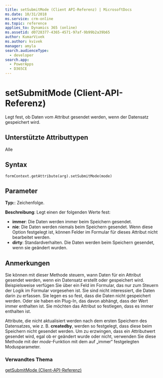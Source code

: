 ```yaml
---
title: setSubmitMode (Client API-Referenz) | MicrosoftDocs
ms.date: 10/31/2018
ms.service: crm-online
ms.topic: reference
applies_to: Dynamics 365 (online)
ms.assetid: d0728377-4365-4571-97af-9b99b2a39b65
author: KumarVivek
ms.author: kvivek
manager: amyla
search.audienceType:
  - developer
search.app:
  - PowerApps
  - D365CE
---
```

# <a name="setsubmitmode-client-api-reference"></a>setSubmitMode (Client-API-Referenz)



Legt fest, ob Daten vom Attribut gesendet werden, wenn der Datensatz gespeichert wird. 

## <a name="attribute-types-supported"></a>Unterstützte Attributtypen

Alle

## <a name="syntax"></a>Syntax

`formContext.getAttribute(arg).setSubmitMode(mode)`

## <a name="parameters"></a>Parameter

**Typ:**: Zeichenfolge. 

**Beschreibung**: Legt einen der folgenden Werte fest:
- **immer**: Die Daten werden immer beim Speichern gesendet.
- **nie**: Die Daten werden niemals beim Speichern gesendet. Wenn diese Option festgelegt ist, können Felder im Formular für dieses Attribut nicht bearbeitet werden.
- **dirty**: Standardverhalten. Die Daten werden beim Speichern gesendet, wenn sie geändert wurden.
 
## <a name="remarks"></a>Anmerkungen
Sie können mit dieser Methode steuern, wann Daten für ein Attribut gesendet werden, wenn ein Datensatz erstellt oder gespeichert wird. Beispielsweise verfügen Sie über ein Feld im Formular, das nur zum Steuern der Logik im Formular vorgesehen ist. Sie sind nicht interessiert, die Daten darin zu erfassen. Sie legen es so fest, dass die Daten nicht gespeichert werden. Oder sie haben ein Plug-In, das davon abhängt, dass der Wert immer enthalten ist. Sie möchten das Attribut so festlegen, dass es immer enthalten ist. 

Attribute, die nicht aktualisiert werden nach dem ersten Speichern des Datensatzes, wie z. B. **createdby**, werden so festgelegt, dass diese beim Speichern nicht gesendet werden. Um zu erzwingen, dass ein Attributwert gesendet wird, egal ob er geändert wurde oder nicht, verwenden Sie diese Methode mit der *mode*-Funktion mit dem auf „immer“ festgelegten Modusparameter.

### <a name="related-topic"></a>Verwandtes Thema
[getSubmitMode (Client-API-Referenz)](getSubmitMode.md)


